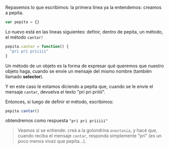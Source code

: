 Repasemos lo que escribimos: la primera línea ya la entendemos: creamos a pepita.

```javascript
var pepita = {}
```

Lo nuevo está en las lineas siguientes: definir, dentro de pepita, un método, el método `cantar!`


```javascript
pepita.cantar = function() {
  "pri pri priiiii"
}
```

Un método de un objeto es la forma de expresar qué queremos que nuestro objeto haga, cuando se envíe un mensaje del mismo nombre (también llamado **selector**).

Y en este caso le estamos diciendo a pepita que, cuando se le envíe el mensaje `cantar`, devuelva el texto "pri pri priiiii".

Entonces, si luego de definir el método, escribimos:

```javascript
pepita.cantar()
```

obtendremos como respuesta `"pri pri priiiii"`

> Veamos si se entiende: creá a la golondrina `anastasia`, y hacé que, cuando reciba el mensaje `cantar`, responda simplemente "pri" (es un poco menos vivaz que pepita...).

